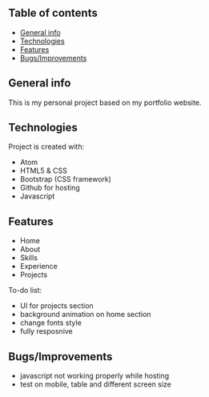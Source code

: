## Table of contents
* [General info](#general-info)
* [Technologies](#technologies)
* [Features](#features)
* [Bugs/Improvements](#bugs/improvements)

## General info
This is my personal project based on my portfolio website. 
	
## Technologies
Project is created with:
* Atom
* HTML5 & CSS
* Bootstrap (CSS framework)
* Github for hosting 
* Javascript
	
## Features
* Home
* About
* Skills
* Experience
* Projects

To-do list: 
* UI for projects section
* background animation on home section 
* change fonts style 
* fully resposnive 

## Bugs/Improvements
* javascript not working properly while hosting 
* test on mobile, table and different screen size 


